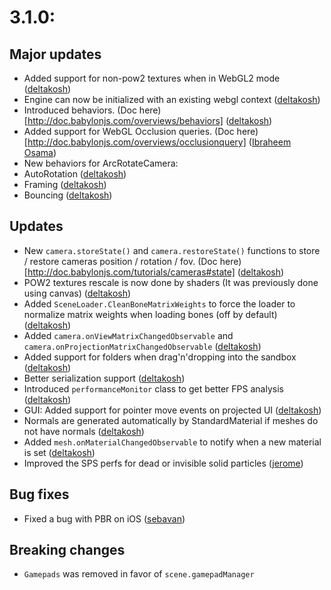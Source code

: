 # 3.1.0:

## Major updates
- Added support for non-pow2 textures when in WebGL2 mode ([deltakosh](https://github.com/deltakosh))
- Engine can now be initialized with an existing webgl context ([deltakosh](https://github.com/deltakosh))
- Introduced behaviors. (Doc here)[http://doc.babylonjs.com/overviews/behaviors] ([deltakosh](https://github.com/deltakosh))
- Added support for WebGL Occlusion queries. (Doc here)[http://doc.babylonjs.com/overviews/occlusionquery] ([Ibraheem Osama](https://github.com/IbraheemOsama))
- New behaviors for ArcRotateCamera:
 - AutoRotation ([deltakosh](https://github.com/deltakosh))
 - Framing ([deltakosh](https://github.com/deltakosh))
 - Bouncing ([deltakosh](https://github.com/deltakosh))

## Updates
- New `camera.storeState()` and `camera.restoreState()` functions to store / restore cameras position / rotation / fov. (Doc here)[http://doc.babylonjs.com/tutorials/cameras#state] ([deltakosh](https://github.com/deltakosh))
- POW2 textures rescale is now done by shaders (It was previously done using canvas) ([deltakosh](https://github.com/deltakosh))
- Added `SceneLoader.CleanBoneMatrixWeights` to force the loader to normalize matrix weights when loading bones (off by default) ([deltakosh](https://github.com/deltakosh)) 
- Added `camera.onViewMatrixChangedObservable` and `camera.onProjectionMatrixChangedObservable` ([deltakosh](https://github.com/deltakosh))
- Added support for folders when drag'n'dropping into the sandbox ([deltakosh](https://github.com/deltakosh))
- Better serialization support ([deltakosh](https://github.com/deltakosh))
- Introduced `performanceMonitor` class to get better FPS analysis ([deltakosh](https://github.com/deltakosh))
- GUI: Added support for pointer move events on projected UI ([deltakosh](https://github.com/deltakosh))
- Normals are generated automatically by StandardMaterial if meshes do not have normals ([deltakosh](https://github.com/deltakosh))
- Added `mesh.onMaterialChangedObservable` to notify when a new material is set ([deltakosh](https://github.com/deltakosh))
- Improved the SPS perfs for dead or invisible solid particles ([jerome](https://github.com/jbousquie))  

## Bug fixes
- Fixed a bug with PBR on iOS ([sebavan](https://github.com/sebavan))

## Breaking changes
- `Gamepads` was removed in favor of `scene.gamepadManager`
